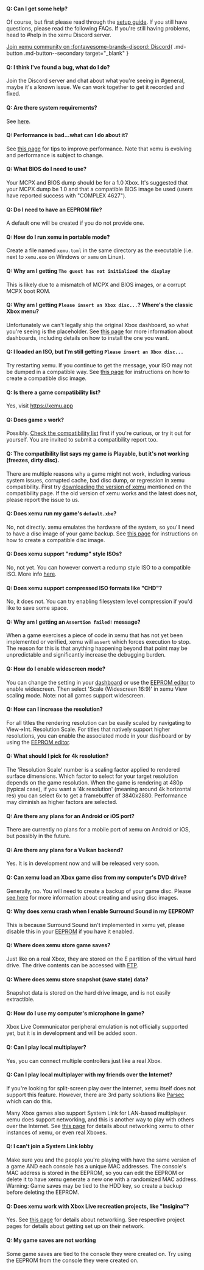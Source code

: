 #### Q: Can I get some help?
Of course, but first please read through the [setup guide](download.md). If you still have questions, please read the following FAQs. If you're still having problems, head to #help in the xemu Discord server.

[Join xemu community on :fontawesome-brands-discord: Discord](https://discord.gg/ayyjsuM){ .md-button .md-button--secondary target="_blank" }

#### Q: I think I've found a bug, what do I do?
Join the Discord server and chat about what you're seeing in #general, maybe it's a known issue. We can work together to get it recorded and fixed.

#### Q: Are there system requirements?
See [here](about.md#system-requirements).

#### Q: Performance is bad...what can I do about it?
See [this page](troubleshooting.md/#windows-performance-considerations) for tips to improve performance. Note that xemu is evolving and performance is subject to change.

#### Q: What BIOS do I need to use?
Your MCPX and BIOS dump should be for a 1.0 Xbox. It's suggested that your MCPX dump be 1.0 and that a compatible BIOS image be used (users have reported success with "COMPLEX 4627").

#### Q: Do I need to have an EEPROM file?
A default one will be created if you do not provide one.

#### Q: How do I run xemu in portable mode?
Create a file named `xemu.toml` in the same directory as the executable (i.e. next to `xemu.exe` on Windows or `xemu` on Linux).

#### Q: Why am I getting `The guest has not initialized the display`
This is likely due to a mismatch of MCPX and BIOS images, or a corrupt MCPX boot ROM.

#### Q: Why am I getting `Please insert an Xbox disc...`? Where's the classic Xbox menu?
Unfortunately we can't legally ship the original Xbox dashboard, so what you're seeing is the placeholder. See [this page](dashboard.md) for more information about dashboards, including details on how to install the one you want.

#### Q: I loaded an ISO, but I'm still getting `Please insert an Xbox disc...`
Try restarting xemu. If you continue to get the message, your ISO may not be dumped in a compatible way. See [this page](disc-images.md) for instructions on how to create a compatible disc image.

#### Q: Is there a game compatibility list?
Yes, visit https://xemu.app

#### Q: Does game `x`  work?
Possibly. [Check the compatibility list](https://xemu.app) first if you're curious, or try it out for yourself. You are invited to submit a compatibility report too.

#### Q: The compatibility list says my game is Playable, but it's not working (freezes, dirty disc).
There are multiple reasons why a game might not work, including various system issues, corrupted cache, bad disc dump, or regression in xemu compatibility. First try [downloading the version of xemu](https://github.com/xemu-project/xemu/releases) mentioned on the compatibility page. If the old version of xemu works and the latest does not, please report the issue to us.

#### Q: Does xemu run my game's `default.xbe`?
No, not directly. xemu emulates the hardware of the system, so you'll need to have a disc image of your game backup. See [this page](disc-images.md) for instructions on how to create a compatible disc image.

#### Q: Does xemu support "redump" style ISOs?
No, not yet. You can however convert a redump style ISO to a compatible ISO. More info [here](<https://xemu.app/docs/disc-images/#about-redump-isos>).

#### Q: Does xemu support compressed ISO formats like "CHD"?
No, it does not. You can try enabling filesystem level compression if you'd like to save some space.

#### Q: Why am I getting an `Assertion failed!` message?
When a game exercises a piece of code in xemu that has not yet been implemented or verified, xemu will `assert`  which forces execution to stop. The reason for this is that anything happening beyond that point may be unpredictable and significantly increase the debugging burden.

#### Q: How do I enable widescreen mode?
You can change the setting in your [dashboard](dashboard.md) or use the [EEPROM editor](eeprom.md) to enable widescreen. Then select 'Scale (Widescreen 16:9)' in xemu View scaling mode. Note: not all games support widescreen.

#### Q: How can I increase the resolution?
For all titles the rendering resolution can be easily scaled by navigating to View&rarr;Int. Resolution Scale. For titles that natively support higher resolutions, you can enable the associated mode in your dashboard or by using the [EEPROM editor](eeprom.md).

#### Q: What should I pick for 4k resolution?
The 'Resolution Scale' number is a scaling factor applied to rendered surface dimensions. Which factor to select for your target resolution depends on the game resolution. When the game is rendering at 480p (typical case), if you want a '4k resolution' (meaning around 4k horizontal res) you can select 6x to get a framebuffer of 3840x2880. Performance may diminish as higher factors are selected.

#### Q: Are there any plans for an Android or iOS port?
There are currently no plans for a mobile port of xemu on Android or iOS, but possibly in the future.

#### Q: Are there any plans for a Vulkan backend?
Yes. It is in development now and will be released very soon.

#### Q: Can xemu load an Xbox game disc from my computer's DVD drive?
Generally, no. You will need to create a backup of your game disc. Please [see here](disc-images.md) for more information about creating and using disc images.

#### Q: Why does xemu crash when I enable Surround Sound in my EEPROM?
This is because Surround Sound isn't implemented in xemu yet, please disable this in your [EEPROM](eeprom.md) if you have it enabled.

#### Q: Where does xemu store game saves?
Just like on a real Xbox, they are stored on the E partition of the virtual hard drive. The drive contents can be accessed with [FTP](ftp.md).

#### Q: Where does xemu store snapshot (save state) data?
Snapshot data is stored on the hard drive image, and is not easily extractible.

#### Q: How do I use my computer's microphone in game?
Xbox Live Communicator peripheral emulation is not officially supported yet, but it is in development and will be added soon.

#### Q: Can I play local multiplayer?
Yes, you can connect multiple controllers just like a real Xbox.

#### Q: Can I play local multiplayer with my friends over the Internet?
If you're looking for split-screen play over the internet, xemu itself does not support this feature. However, there are 3rd party solutions like [Parsec](https://parsec.app/local-co-op-online) which can do this.

Many Xbox games also support System Link for LAN-based multiplayer. xemu does support networking, and this is another way to play with others over the Internet. See [this page](networking.md) for details about networking xemu to other instances of xemu, or even real Xboxes.

#### Q: I can't join a System Link lobby
Make sure you and the people you're playing with have the same version of a game AND each console has a unique MAC addresses. The console's MAC address is stored in the EEPROM, so you can edit the EEPROM or delete it to have xemu generate a new one with a randomized MAC address. Warning: Game saves may be tied to the HDD key, so create a backup before deleting the EEPROM.

#### Q: Does xemu work with Xbox Live recreation projects, like "Insigina"?
Yes. See [this page](networking.md) for details about networking. See respective project pages for details about getting set up on their network.

#### Q: My game saves are not working
Some game saves are tied to the console they were created on. Try using the EEPROM from the console they were created on.
